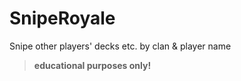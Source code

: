 # SnipeRoyale

Snipe other players' decks etc. by clan & player name

> **educational purposes only!**

